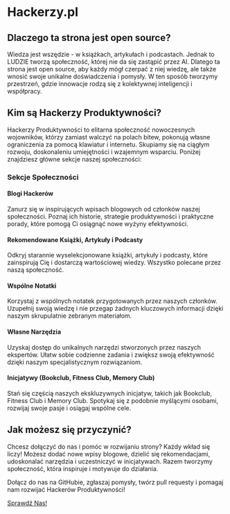 # Hackerzy.pl

## Dlaczego ta strona jest open source?

Wiedza jest wszędzie - w książkach, artykułach i podcastach. Jednak to LUDZIE tworzą społeczność, której nie da się zastąpić przez AI. Dlatego ta strona jest open source, aby każdy mógł czerpać z niej wiedzę, ale także wnosić swoje unikalne doświadczenia i pomysły. W ten sposób tworzymy przestrzeń, gdzie innowacje rodzą się z kolektywnej inteligencji i współpracy.

## Kim są Hackerzy Produktywności?

Hackerzy Produktywności to elitarna społeczność nowoczesnych wojowników, którzy zamiast walczyć na polach bitew, pokonują własne ograniczenia za pomocą klawiatur i internetu. Skupiamy się na ciągłym rozwoju, doskonaleniu umiejętności i wzajemnym wsparciu. Poniżej znajdziesz główne sekcje naszej społeczności:

### Sekcje Społeczności

#### Blogi Hackerów
Zanurz się w inspirujących wpisach blogowych od członków naszej społeczności. Poznaj ich historie, strategie produktywności i praktyczne porady, które pomogą Ci osiągnąć nowe wyżyny efektywności.

#### Rekomendowane Książki, Artykuły i Podcasty
Odkryj starannie wyselekcjonowane książki, artykuły i podcasty, które zainspirują Cię i dostarczą wartościowej wiedzy. Wszystko polecane przez naszą społeczność.

#### Wspólne Notatki
Korzystaj z wspólnych notatek przygotowanych przez naszych członków. Uzupełnij swoją wiedzę i nie przegap żadnych kluczowych informacji dzięki naszym skrupulatnie zebranym materiałom.

#### Własne Narzędzia
Uzyskaj dostęp do unikalnych narzędzi stworzonych przez naszych ekspertów. Ułatw sobie codzienne zadania i zwiększ swoją efektywność dzięki naszym specjalistycznym rozwiązaniom.

#### Inicjatywy (Bookclub, Fitness Club, Memory Club)
Stań się częścią naszych ekskluzywnych inicjatyw, takich jak Bookclub, Fitness Club i Memory Club. Spotykaj się z podobnie myślącymi osobami, rozwijaj swoje pasje i osiągaj wspólne cele.

## Jak możesz się przyczynić?

Chcesz dołączyć do nas i pomóc w rozwijaniu strony? Każdy wkład się liczy! Możesz dodać nowe wpisy blogowe, dzielić się rekomendacjami, udoskonalać narzędzia i uczestniczyć w inicjatywach. Razem tworzymy społeczność, która inspiruje i motywuje do działania.

Dołącz do nas na GitHubie, zgłaszaj pomysły, twórz pull requesty i pomagaj nam rozwijać Hackerów Produktywności!


[Sprawdź Nas!](https://hackerzy.pl)
